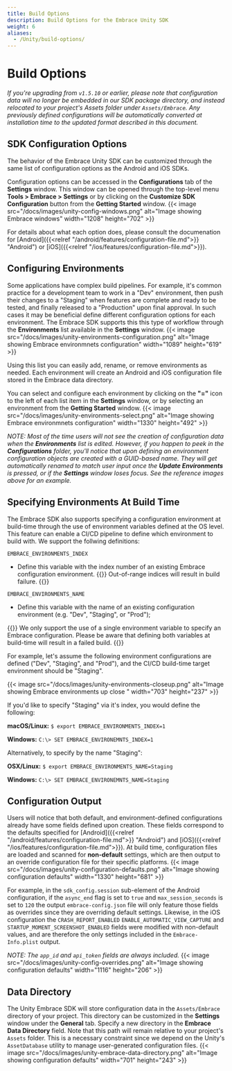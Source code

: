 ```yaml
---
title: Build Options
description: Build Options for the Embrace Unity SDK
weight: 6
aliases:
  - /Unity/build-options/
---
```


# Build Options

*If you're upgrading from `v1.5.10` or earlier, please note that configuration data will no longer be embedded in our SDK package directory, and instead relocated to your project's Assets folder under `Assets/Embrace`.  Any previously defined configurations will be automatically converted at installation time to the updated format described in this document.*

## SDK Configuration Options
The behavior of the Embrace Unity SDK can be customized through the same list of configuration options as the Android and iOS SDKs.

Configuration options can be accessed in the **Configurations** tab of the **Settings** window. This window can be opened through the top-level menu **Tools > Embrace > Settings** or by clicking on the **Customize SDK Configuration** button from the **Getting Started** window.
{{< image src="/docs/images/unity-config-windows.png" alt="Image showing Embrace windows" width="1208" height="702" >}}

For details about what each option does, please consult the documenation for [Android]({{<relref "/android/features/configuration-file.md">}} "Android") or [iOS]({{<relref "/ios/features/configuration-file.md">}}).

## Configuring Environments
Some applications have complex build pipelines.  For example, it's common practice for a development team to work in a "Dev" environment, then push their changes to a "Staging" when features are complete and ready to be tested, and finally released to a "Production" upon final approval. In such cases it may be beneficial define different configuration options for each environment.  The Embrace SDK supports this this type of workflow through the **Environments** list available in the **Settings** window.
{{< image src="/docs/images/unity-environments-configuration.png" alt="Image showing Embrace environmnets configuration" width="1089" height="619" >}}

Using this list you can easily add, rename, or remove environments as needed.  Each environment will create an Android and iOS configuration file stored in the Embrace data directory.  

You can select and configure each environment by clicking on the **"="** icon to the left of each list item in the **Settings** window, or by selecting an environment from the **Getting Started** window.
{{< image src="/docs/images/unity-environments-select.png" alt="Image showing Embrace environmnets configuration" width="1330" height="492" >}}

*NOTE: Most of the time users will not see the creation of configuration data when the **Environments** list is edited.  However, if you happen to peek in the **Configurations** folder, you'll notice that upon defining an environment configuration objects are created with a GUID-based name.  They will get automatically renamed to match user input once the **Update Environments** is pressed, or if the **Settings** window loses focus.  See the reference images above for an example.*

## Specifying Environments At Build Time
The Embrace SDK also supports specifying a configuration environment at build-time through the use of environment variables defined at the OS level. This feature can enable a CI/CD pipeline to define which environment to build with. We support the follwing definitions:

```EMBRACE_ENVIRONMENTS_INDEX```
* Define this variable with the index number of an existing Embrace configuration environment.
{{<hint warning>}}
  Out-of-range indices will result in build failure.
{{</hint>}}

```EMBRACE_ENVIRONMENTS_NAME```
* Define this variable with the name of an existing configuration environment (e.g. "Dev", "Staging", or "Prod");

{{<hint warning>}}
  We only support the use of a single environment variable to specify an Embrace configuration. Please be aware that defining both variables at build-time will result in a failed build.
{{</hint>}}

For example, let's assume the following environment configurations are defined ("Dev", "Staging", and "Prod"), and the CI/CD build-time target environment should be "Staging".

{{< image src="/docs/images/unity-environments-closeup.png" alt="Image showing Embrace environments up close  " width="703" height="237" >}}

If you'd like to specify "Staging" via it's index, you would define the following:

**macOS/Linux:**
```$ export EMBRACE_ENVIRONMENTS_INDEX=1```

**Windows:**
```C:\> SET EMBRACE_ENVIRONEMNTS_INDEX=1```

Alternatively, to specify by the name "Staging":

**OSX/Linux:**
```$ export EMBRACE_ENVIRONMENTS_NAME=Staging```

**Windows:**
```C:\> SET EMBRACE_ENVIRONEMNTS_NAME=Staging```

## Configuration Output
Users will notice that both default, and environment-defined configurations already have some fields defined upon creation.  These fields correspond to the defaults specified for [Android]({{<relref "/android/features/configuration-file.md">}} "Android") and [iOS]({{<relref "/ios/features/configuration-file.md">}}).  At build time, configuration files are loaded and scanned for **non-default** settings, which are then output to an override configuration file for their specific platforms.
{{< image src="/docs/images/unity-configuration-defaults.png" alt="Image showing configuration defaults" width="1330" height="681" >}}


For example, in the `sdk_config.session` sub-element of the Android configuration, if the `async_end` flag is set to `true` and `max_session_seconds` is set to `120` the output `embrace-config.json` file will only feature those fields as overrides since they are overriding default settings. Likewise, in the iOS configuration the `CRASH_REPORT_ENABLED` `ENABLE_AUTOMATIC_VIEW_CAPTURE` and `STARTUP_MOMENT_SCREENSHOT_ENABLED` fields were modified with non-default values, and are therefore the only settings included in the `Embrace-Info.plist` output.

*NOTE: The `app_id` and `api_token` fields are always included.*
{{< image src="/docs/images/unity-config-overrides.png" alt="Image showing configuration defaults" width="1116" height="206" >}}

## Data Directory
The Unity Embrace SDK will store configuration data in the `Assets/Embrace` directory of your project.  This directory can be customized in the **Settings** window under the **General** tab.  Specify a new directory in the **Embrace Data Directory** field.  Note that this path will remain relative to your project's `Assets` folder. This is a necessary constraint since we depend on the Unity's `AssetDatabase` utility to manage user-generated configuration files.
{{< image src="/docs/images/unity-embrace-data-directory.png" alt="Image showing configuration defaults" width="701" height="243" >}}
